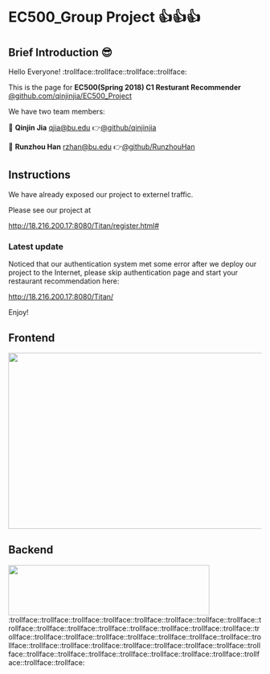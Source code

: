 # EC500_Group Project :thumbsup::thumbsup::thumbsup:
## Brief Introduction :sunglasses:
  Hello Everyone! :trollface::trollface::trollface::trollface:
  
  This is the page for **EC500(Spring 2018) C1 Resturant Recommender** 
  [@github.com/qinjinjia/EC500_Project](https://github.com/qinjinjia/EC500_Project)
  
  We have two team members:
  
  :boy: **Qinjin Jia** qjia@bu.edu   :point_right:[@github/qinjinjia](https://github.com/qinjinjia)
  
  :boy: **Runzhou Han** rzhan@bu.edu   :point_right:[@github/RunzhouHan](https://github.com/RunzhouHan)
  
## Instructions

We have already exposed our project to externel traffic.

Please see our project at

http://18.216.200.17:8080/Titan/register.html#

### Latest update

Noticed that our authentication system met some error after we deploy our project to the Internet, please skip authentication page and start your restaurant recommendation here:

http://18.216.200.17:8080/Titan/

Enjoy!

## Frontend

<img src="https://github.com/qinjinjia/ec500_Project/blob/master/Images%20for%20readme/Frontend.jpeg" width="600" height="350">
  
  
## Backend

<img src="https://github.com/qinjinjia/ec500_Project/blob/master/Images%20for%20readme/MySQL_Database.png" width="400" height="100">

  </br>
:trollface::trollface::trollface::trollface::trollface::trollface::trollface::trollface::trollface::trollface::trollface::trollface::trollface::trollface::trollface::trollface::trollface::trollface::trollface::trollface::trollface::trollface::trollface::trollface::trollface::trollface::trollface::trollface::trollface::trollface::trollface::trollface::trollface::trollface::trollface::trollface::trollface::trollface::trollface::trollface::trollface::trollface::trollface:
